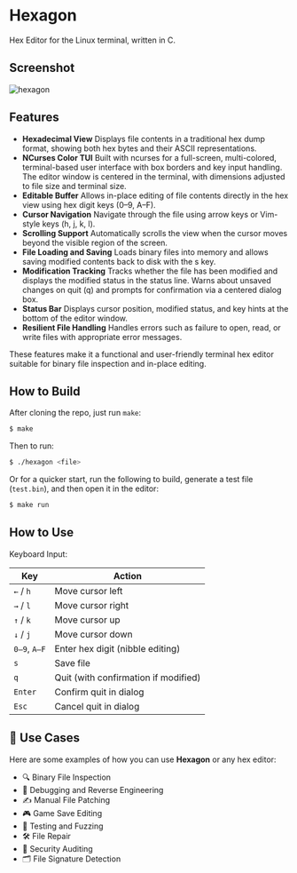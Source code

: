 # Hexagon
Hex Editor for the Linux terminal, written in C.

## Screenshot
![hexagon](https://github.com/user-attachments/assets/75a49044-66bc-486b-a60c-d6e21da9525b)

## Features

* **Hexadecimal View** Displays file contents in a traditional hex dump format, showing
both hex bytes and their ASCII representations.
* **NCurses Color TUI** Built with ncurses for a full-screen, multi-colored, terminal-based user
interface with box borders and key input handling.  The editor window is centered in the
terminal, with dimensions adjusted to file size and terminal size.
* **Editable Buffer** Allows in-place editing of file contents directly in the hex view
using hex digit keys (0–9, A–F).
* **Cursor Navigation** Navigate through the file using arrow keys or Vim-style keys (h,
j, k, l).
* **Scrolling Support** Automatically scrolls the view when the cursor moves beyond the
visible region of the screen.
* **File Loading and Saving** Loads binary files into memory and allows saving modified contents
back to disk with the s key.
* **Modification Tracking** Tracks whether the file has been modified and displays the modified
status in the status line. Warns about unsaved changes on quit (q) and prompts for confirmation
via a centered dialog box.
* **Status Bar** Displays cursor position, modified status, and key hints at the
bottom of the editor window.
* **Resilient File Handling** Handles errors such as failure to open, read, or write files with
appropriate error messages.

These features make it a functional and user-friendly terminal
hex editor suitable for binary file inspection and in-place editing.

## How to Build
After cloning the repo, just run `make`:
```sh
$ make
```
Then to run:
```sh
$ ./hexagon <file>
```
Or for a quicker start, run the following to build, generate a
test file (`test.bin`), and then open it in the editor:
```sh
$ make run
```
## How to Use

Keyboard Input:

<div align="center">

| Key          | Action                               |
| ------------ | ------------------------------------ |
| `←` / `h`    | Move cursor left                     |
| `→` / `l`    | Move cursor right                    |
| `↑` / `k`    | Move cursor up                       |
| `↓` / `j`    | Move cursor down                     |
| `0–9`, `A–F` | Enter hex digit (nibble editing)     |
| `s`          | Save file                            |
| `q`          | Quit (with confirmation if modified) |
| `Enter`      | Confirm quit in dialog               |
| `Esc`        | Cancel quit in dialog                |

</div>

## 🧰 Use Cases

Here are some examples of how you can use **Hexagon** or any hex editor:

- 🔍 Binary File Inspection
- 🐞 Debugging and Reverse Engineering
- ✍️ Manual File Patching
- 🎮 Game Save Editing
- 🧪 Testing and Fuzzing
- 🛠 File Repair
- 🔐 Security Auditing
- 🗂 File Signature Detection
